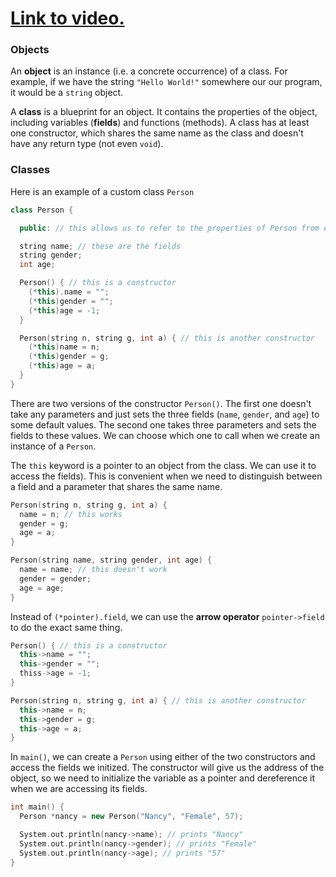# [Link to video.](https://www.youtube.com/watch?v=jyTUJYjpfkM&list=PLVD25niNi0Bklbh7Po--kFFLXFxxoIDUJ)

### Objects

An **object** is an instance (i.e. a concrete occurrence) of a class. For example, if we have the string `"Hello World!"` somewhere our our program, it would be a `string` object. 

A **class** is a blueprint for an object. It contains the properties of the object, including variables (**fields**) and functions (methods). A class has at least one constructor, which shares the same name as the class and doesn't have any return type (not even `void`). 

### Classes

Here is an example of a custom class `Person`

```cpp
class Person {

  public: // this allows us to refer to the properties of Person from outside the class

  string name; // these are the fields
  string gender;
  int age;

  Person() { // this is a constructor
    (*this).name = ""; 
    (*this)gender = "";
    (*this)age = -1;
  }

  Person(string n, string g, int a) { // this is another constructor
    (*this)name = n;
    (*this)gender = g;
    (*this)age = a;
  }
}
```

There are two versions of the constructor `Person()`. The first one doesn't take any parameters and just sets the three fields (`name`, `gender`, and `age`) to some default values. The second one takes three parameters and sets the fields to these values. We can choose which one to call when we create an instance of a `Person`.

The `this` keyword is a pointer to an object from the class. We can use it to access the fields). This is convenient when we need to distinguish between a field and a parameter that shares the same name.

```cpp
Person(string n, string g, int a) { 
  name = n; // this works
  gender = g;
  age = a;
} 
```

```cpp
Person(string name, string gender, int age) { 
  name = name; // this doesn't work
  gender = gender;
  age = age;
} 
```

Instead of `(*pointer).field`, we can use the **arrow operator** `pointer->field` to do the exact same thing.

```cpp
Person() { // this is a constructor
  this->name = ""; 
  this->gender = "";
  thiss->age = -1;
}

Person(string n, string g, int a) { // this is another constructor
  this->name = n;
  this->gender = g;
  this->age = a;
}
```

In `main()`, we can create a `Person` using either of the two constructors and access the fields we initized. The constructor will give us the address of the object, so we need to initialize the variable as a pointer and dereference it when we are accessing its fields.

```cpp
int main() {
  Person *nancy = new Person("Nancy", "Female", 57);

  System.out.println(nancy->name); // prints "Nancy"
  System.out.println(nancy->gender); // prints "Female"
  System.out.println(nancy->age); // prints "57"
} 
```
